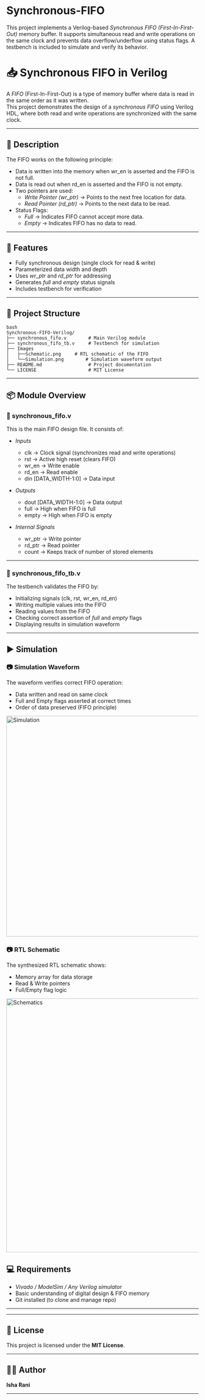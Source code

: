 # Synchronous-FIFO
This project implements a Verilog-based *Synchronous FIFO (First-In-First-Out)* memory buffer. It supports simultaneous read and write operations on the same clock and prevents data overflow/underflow using status flags. A testbench is included to simulate and verify its behavior.

# 📥 Synchronous FIFO in Verilog

A *FIFO* (First-In-First-Out) is a type of memory buffer where data is read in the same order as it was written.  
This project demonstrates the design of a *synchronous FIFO* using Verilog HDL, where both read and write operations are synchronized with the same clock.

---

## 📌 Description

The FIFO works on the following principle:

- Data is written into the memory when wr_en is asserted and the FIFO is not full.  
- Data is read out when rd_en is asserted and the FIFO is not empty.  
- Two pointers are used:
  - *Write Pointer (wr_ptr)* → Points to the next free location for data.  
  - *Read Pointer (rd_ptr)* → Points to the next data to be read.  
- Status Flags:
  - *Full* → Indicates FIFO cannot accept more data.  
  - *Empty* → Indicates FIFO has no data to read.  

---

## 🧠 Features

- Fully synchronous design (single clock for read & write)  
- Parameterized data width and depth  
- Uses *wr_ptr* and *rd_ptr* for addressing  
- Generates *full* and *empty* status signals  
- Includes testbench for verification  

---

## 📁 Project Structure
```
bash
Synchronous-FIFO-Verilog/
├── synchronous_fifo.v        # Main Verilog module
├── synchronous_fifo_tb.v     # Testbench for simulation
├── Images
│   ├──Schematic.png     # RTL schematic of the FIFO
│   └──Simulation.png        # Simulation waveform output
├── README.md                 # Project documentation
└── LICENSE                   # MIT License
```
---

## 📦 Module Overview

### 🔧 synchronous_fifo.v

This is the main FIFO design file. It consists of:

- *Inputs*  
  - clk → Clock signal (synchronizes read and write operations)  
  - rst → Active high reset (clears FIFO)  
  - wr_en → Write enable  
  - rd_en → Read enable  
  - din [DATA_WIDTH-1:0] → Data input  

- *Outputs*  
  - dout [DATA_WIDTH-1:0] → Data output  
  - full → High when FIFO is full  
  - empty → High when FIFO is empty  

- *Internal Signals*  
  - wr_ptr → Write pointer  
  - rd_ptr → Read pointer  
  - count → Keeps track of number of stored elements  

---

### 📐 synchronous_fifo_tb.v

The testbench validates the FIFO by:

- Initializing signals (clk, rst, wr_en, rd_en)  
- Writing multiple values into the FIFO  
- Reading values from the FIFO  
- Checking correct assertion of *full* and *empty* flags  
- Displaying results in simulation waveform  

---

## ▶ Simulation

### 📷 Simulation Waveform
The waveform verifies correct FIFO operation:
- Data written and read on same clock  
- Full and Empty flags asserted at correct times  
- Order of data preserved (FIFO principle)  

<img width="1480" height="579" alt="Simulation" src="https://github.com/user-attachments/assets/165445a8-1778-49c7-9ee8-79d2cb335380" />


### 📷 RTL Schematic
The synthesized RTL schematic shows:
- Memory array for data storage  
- Read & Write pointers  
- Full/Empty flag logic  

<img width="1466" height="666" alt="Schematics" src="https://github.com/user-attachments/assets/3916e458-a3a4-4ee5-8721-090911fed635" />


## 💻 Requirements

- *Vivado / ModelSim / Any Verilog simulator*  
- Basic understanding of digital design & FIFO memory  
- Git installed (to clone and manage repo)  

---

---

## 📝 License  

This project is licensed under the **MIT License**.  

---

## 👩‍💻 Author  

**Isha Rani** 

---
